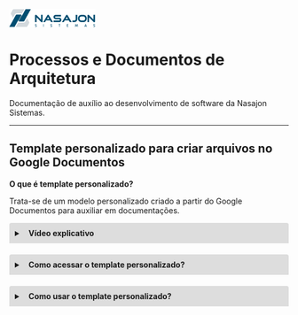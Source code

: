 ![Logo da Nasajon](../../../logoNasajon.png "Logo da Nasajon")
# Processos e Documentos de Arquitetura
Documentação de auxílio ao desenvolvimento de software da Nasajon Sistemas.

---

## Template personalizado para criar arquivos no Google Documentos

**O que é template personalizado?**

Trata-se de um modelo personalizado criado a partir do Google Documentos para auxiliar em documentações.

<details style="margin-bottom:20px;">
<style>.markdown-body>*:first-child {
    margin-top: 0 !important;
    display: none;
}</style>
  <link rel="stylesheet" href="https://cdnjs.cloudflare.com/ajax/libs/font-awesome/5.15.3/css/all.min.css" integrity="sha512-iBBXm8fW90+nuLcSKlbmrPcLa0OT92xO1BIsZ+ywDWZCvqsWgccV3gFoRBv0z+8dLJgyAHIhR35VZc2oM/gI1w==" crossorigin="anonymous" referrerpolicy="no-referrer" />
  <summary style="
    background-color: #ddd;
    padding: 10px;
    font-weight: bold;
    border-radius: 4px 4px 0 0;
    cursor:pointer;"
    title="Clique aqui para visualizar como acessar um template personalizado">
    <i class="fas fa-file-video" style="color: #2879d0;margin-right:10px;"></i> Vídeo explicativo</summary>
  <div style="
    border: 1px solid #ddd;
    border-radius: 0 0 4px 4px;
    padding: 15px;">
    <p>Nesse vídeo é realizado o passo a passo de como utilizar um template personalizado feito para Nasajon do Google Documentos.</p>
    <p>Caso não visualize o vídeo abaixo, acessar por aqui o <a href="https://drive.google.com/file/d/1vM1Omg5BXmNAhgS5SRJqy9A5GbxUXlk6/view?usp=sharing" target="_blank">Vídeo explicativo</a>.</p>
    <video controls width="100%" height="400" controls>
        <source src="Template para Documentação.mp4" type="video/mp4">
        <object>
            <embed src="Template para Documentação.mp4" type="application/x-shockwave-flash" 
            allowfullscreen="false" allowscriptaccess="always">  		
        </object>
        Formato não suportado  
    </video>
  </div>
</details>

<details style="margin-bottom:20px;">
  <summary style="
    background-color: #ddd;
    padding: 10px;
    font-weight: bold;
    border-radius: 4px 4px 0 0;
    cursor:pointer;"
    title="Clique aqui para visualizar como acessar um template personalizado">
    <i class="fas fa-file-import" style="color: #2879d0;margin-right:10px;"></i> Como acessar o template personalizado?</summary>
  <div style="
    border: 1px solid #ddd;
    border-radius: 0 0 4px 4px;
    padding: 15px;">
    <p>Há três formas de acessar esse modelo:</p>
    <ol style="margin-left:15px;">
      <li><b>Gmail:</b>
        <ol style="list-style-type:decimal;margin-left: 15px;">
            <li>Acesse o ícone do Google Apps (ícone que se assemelha a uma matriz de 9 pontos do lado direito superior do gmail);</li>
            <li>Selecione a opção "Documentos";</li>
            <li>Abrirá uma nova guia, vá na opção "Galeria de modelos";</li>
            <li>Na aba "Nasajon Sistemas Ltda" haverá um arquivo com o nome "Template para Documentação";</li>
            <li>Clique nele e ao abrir ele já estará pronto para o uso, basta editar.</li>
        </ol>
      </li>
      <li style="margin-top:10px;"><b>Drive do Google:</b>
        <ol style="list-style-type:decimal;margin-left: 15px;">
            <li>Acesse o botão "+ Novo" (botão arredondado do lado esquerdo superior do Drive);</li>
            <li>Selecione a opção "Documentos Google" e em seguida a opção "Com base em um modelo";</li>
            <li>Abrirá uma nova guia e na aba "Nasajon Sistemas Ltda" haverá um arquivo com o nome "Template para Documentação";</li>
            <li>Clique nele e ao abrir ele já estará pronto para o uso, basta editar.</li>
        </ol>
      </li>
      <li style="margin-top:10px;"><b>Navegador do Google Chrome: </b>
        <ol style="list-style-type:decimal;margin-left: 15px;">
            <li>Acesse o ícone do Google Apps (ícone que se assemelha a uma matriz de 9 pontos do lado direito superior do navegador do Google Chrome);</li>
            <li>Selecione a opção "Documentos";</li>
            <li>Abrirá uma nova guia, vá na opção "Galeria de modelos";</li>
            <li>Na aba "Nasajon Sistemas Ltda" haverá um arquivo com o nome "Template para Documentação";</li>
            <li>Clique nele e ao abrir ele já estará pronto para o uso, basta editar.</li>
        </ol>
      </li>
    </ol>
  </div>
</details>

<details style="margin-bottom:20px;">
  <summary style="
    background-color: #ddd;
    padding: 10px;
    font-weight: bold;
    border-radius: 4px 4px 0 0;
    cursor:pointer;"
    title="Clique aqui para visualizar como usar um template personalizado">
    <i class="fas fa-file-signature" style="color: #2879d0;margin-right:10px;"></i> Como usar o template personalizado?</summary>
  <div style="
    border: 1px solid #ddd;
    border-radius: 0 0 4px 4px;
    padding: 15px;">
    <p>Se atente as formatações aplicadas, na barra de ferramentas logo abaixo do menu do Google Documentos há uma combo que informa o tipo de "Estilos" que está aplicado.</p>
    <p>Usar o estilo correto ao texto irá atualizar corretamente o sumário automático e somente os estilos do tipo título que ficam visíveis nessa área.</p>
    <p><b>Tipos de Estilos criado:</b></p>
    <ul>
      <li><u>Título 1</u> - Este título é o principal e contém as seguintes formatações:
        <ul>
            <li>Fonte: Lato</li>
            <li>Tamanho: 18</li>
            <li>Em negrito</li>
            <li>Cor: #005679</li>
        </ul>
      </li>
      <li style="margin-top:10px;"><u>Título 2</u> - Este título é o secundário e contém as seguintes formatações:
        <ul>
            <li>Fonte: Lato</li>
            <li>Tamanho: 16</li>
            <li>Cor: #666666 (cinza-escuro 3)</li>
        </ul>
      </li>
      <li style="margin-top:10px;"><u>Título 3</u> - Este título é o terciário e contém as seguintes formatações:
        <ul>
            <li>Fonte: Lato</li>
            <li>Tamanho: 11</li>
            <li>Em negrito</li>
            <li>Cor: #666666 (cinza-escuro 3)</li>
        </ul>
      </li>
      <li style="margin-top:10px;"><u>Título 4</u> - Este título é do glossário e contém as seguintes formatações:
        <ul>
            <li>Fonte: Lato</li>
            <li>Tamanho: 11</li>
            <li>Em negrito</li>
            <li>Cor: #666666 (cinza-escuro 3)</li>
        </ul>
      </li>
      <li style="margin-top:10px;"><u>Texto normal</u> - Este é o texto normal e contém as seguintes formatações (este não vai para o sumário):
        <ul>
            <li>Fonte: Lato</li>
            <li>Tamanho: 11</li>
            <li>Cor: #666666 (cinza-escuro 3)</li>
        </ul>
      </li>
    </ul>
  </div>
</details>
